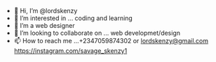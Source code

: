 - 👋 Hi, I’m @lordskenzy
- 👀 I’m interested in ... coding and learning
- 🌱 I’m a web designer 
- 💞️ I’m looking to collaborate on ... web developmet/design
- 📫 How to reach me ...+2347059874302 or lordskenzy@gmail.com https://instagram.com/savage_skenzy1

<!---
lordskenzy/lordskenzy is a ✨ special ✨ repository because its `README.md` (this file) appears on your GitHub profile.
You can click the Preview link to take a look at your changes.
--->
